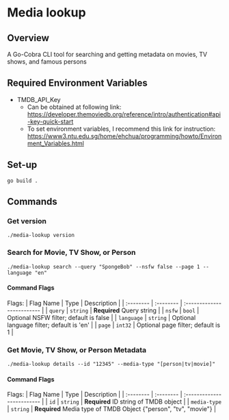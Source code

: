 # Media lookup
## Overview
A Go-Cobra CLI tool for searching and getting metadata on movies, TV shows, and famous persons

## Required Environment Variables
* TMDB_API_Key
    - Can be obtained at following link:
        https://developer.themoviedb.org/reference/intro/authentication#api-key-quick-start
    - To set environment variables, I recommend this link for instruction:
        https://www3.ntu.edu.sg/home/ehchua/programming/howto/Environment_Variables.html

## Set-up
`go build .`

## Commands
### Get version
`./media-lookup version`

### Search for Movie, TV Show, or Person
`./media-lookup search --query "SpongeBob" --nsfw false --page 1 --language "en"`

#### Command Flags
Flags:
| Flag Name | Type      | Description                |
| :-------- | :-------- | :-------------------------    |
| `query`   | `string`  | **Required** Query string |
| `nsfw`    | `bool`    | Optional NSFW filter; default is false |
| `language` | `string` | Optional language filter; default is 'en' |
| `page`    | `int32`   | Optional page filter; default is 1 |

### Get Movie, TV Show, or Person Metadata
`./media-lookup details --id "12345" --media-type "[person|tv|movie]"`

#### Command Flags
Flags:
| Flag Name | Type      | Description                |
| :-------- | :-------- | :-------------------------    |
| `id`   | `string`  | **Required** ID string of TMDB object |
| `media-type`    | `string`    | **Required** Media type of TMDB Object {"person", "tv", "movie"} |